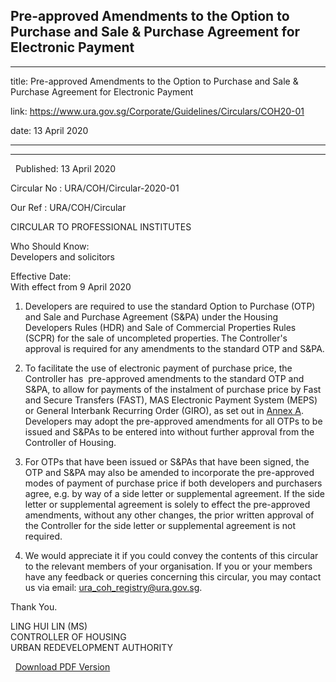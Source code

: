 ## Pre-approved Amendments to the Option to Purchase and Sale & Purchase Agreement for Electronic Payment
---
title: Pre-approved Amendments to the Option to Purchase and Sale & Purchase Agreement for Electronic Payment

link: https://www.ura.gov.sg/Corporate/Guidelines/Circulars/COH20-01

date: 13 April 2020

---

------------------------------------------------------------------------------------------------------

  Published: 13 April 2020

Circular No : URA/COH/Circular-2020-01

Our Ref : URA/COH/Circular

  

CIRCULAR TO PROFESSIONAL INSTITUTES  

  

Who Should Know:  
Developers and solicitors

  

Effective Date:  
With effect from 9 April 2020

  

1.  Developers are required to use the standard Option to Purchase (OTP) and Sale and Purchase Agreement (S&PA) under the Housing Developers Rules (HDR) and Sale of Commercial Properties Rules (SCPR) for the sale of uncompleted properties. The Controller's approval is required for any amendments to the standard OTP and S&PA.  
      
    
2.  To facilitate the use of electronic payment of purchase price, the Controller has  pre-approved amendments to the standard OTP and S&PA, to allow for payments of the instalment of purchase price by Fast and Secure Transfers (FAST), MAS Electronic Payment System (MEPS) or General Interbank Recurring Order (GIRO), as set out in [Annex A](https://www.ura.gov.sg/-/media/Corporate/Guidelines/Development-control/Circulars/2020/Apr/COH20-01---Annex-A.pdf). Developers may adopt the pre-approved amendments for all OTPs to be issued and S&PAs to be entered into without further approval from the Controller of Housing.  
      
    
3.  For OTPs that have been issued or S&PAs that have been signed, the OTP and S&PA may also be amended to incorporate the pre-approved modes of payment of purchase price if both developers and purchasers agree, e.g. by way of a side letter or supplemental agreement. If the side letter or supplemental agreement is solely to effect the pre-approved amendments, without any other changes, the prior written approval of the Controller for the side letter or supplemental agreement is not required.
    
4.  We would appreciate it if you could convey the contents of this circular to the relevant members of your organisation. If you or your members have any feedback or queries concerning this circular, you may contact us via email: [ura\_coh\_registry@ura.gov.sg](https://www.ura.gov.sgmailto:ura_coh_registry@ura.gov.sg).

Thank You.  
  
LING HUI LIN (MS)  
CONTROLLER OF HOUSING  
URBAN REDEVELOPMENT AUTHORITY  
  



  



  [Download PDF Version](https://www.ura.gov.sg/services/download_file.aspx?f={F8CFEB74-CB72-40BE-8BFE-C9E3BB0A536C})

